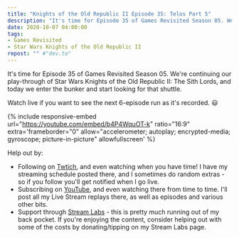 ```yaml
---
title: "Knights of the Old Republic II Episode 35: Telos Part 5"
description: "It's time for Episode 35 of Games Revisited Season 05. We're continuing our play-through of Star Wars Knights of the Old Republic II: The Sith Lords, and today we enter the bunker and start looking for that shuttle."
date: 2020-10-07 04:00:00
tags:
- Games Revisited
- Star Wars Knights of the Old Republic II
repost: "" #"dev.to"
---
```


It's time for Episode 35 of Games Revisited Season 05. We're continuing our play-through of Star Wars Knights of the Old Republic II: The Sith Lords, and today we enter the bunker and start looking for that shuttle.

Watch live if you want to see the next 6-episode run as it's recorded. :smiley:
<!--more-->

{% include responsive-embed url="https://youtube.com/embed/b4P4WquOT-k" ratio="16:9" extra='frameborder="0" allow="accelerometer; autoplay; encrypted-media; gyroscope; picture-in-picture" allowfullscreen' %}

Help out by:
 * Following on [Twtich](https://twitch.tv/AnonJr_Live), and even watching when you have time! I have my streaming schedule posted there, and I sometimes do random extras - so if you follow you'll get notified when I go live.
 * Subscribing on [YouTube](http://www.youtube.com/channel/UCXafqhKHbkSUIrq0LAuu0tw), and even watching there from time to time. I'll post all my Live Stream replays there, as well as episodes and various other bits.
 * Support through [Stream Labs](https://streamlabs.com/anonjr_live) - this is pretty much running out of my back pocket. If you're enjoying the content, consider helping out with some of the costs by donating/tipping on my Stream Labs page.